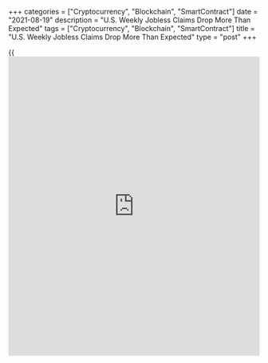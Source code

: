 +++
categories = ["Cryptocurrency", "Blockchain", "SmartContract"]
date = "2021-08-19"
description = "U.S. Weekly Jobless Claims Drop More Than Expected"
tags = ["Cryptocurrency", "Blockchain", "SmartContract"]
title = "U.S. Weekly Jobless Claims Drop More Than Expected"
type = "post"
+++

{{<iframe id="large-banner" src="https://www.bounty.group/#slide=25.0" width="100%" height="600" scrolling="no" style="border: 0px solid rgb(216, 221, 230); border-radius: 3px;">}}

A report released by the Labor Department on Thursday showed a continued
decrease in first-time claims for U.S. unemployment benefits in the week
ended August 14th.

The Labor Department said initial jobless claims fell to 348,000, a
decrease of 29,000 from the previous week's revised level or 377,000.

Economists had expected jobless claims to edge down to 363,000 from the
375,000 originally reported for the previous week.

Initial jobless claims decreased for the fourth consecutive week,
falling to their lowest level since hitting 256,000 in the week ended
March 14, 2020.

For comments and feedback [contact](https://www.playgroundfx.com/contact/): editorial@rtt[news](https://www.letsplayfx.com/blog/forex-news-website/).com

[Economic News][1]

 **What parts of the world are seeing the best (and worst) economic
performances lately? Click[here][2] to check out our [Econ Scorecard][2]
and find out! See up-to-the-moment [ranking](https://www.playgroundfx.com/blog/crypto-exchange-ranking/)s for the best and worst
performers in [GDP][3], [unemployment rate][4], [inflation][2] and much
more.**

   1. www.rtt[news](https://www.letsplayfx.com/blog/forex-news-website/).com/Content/EconomicNews.aspx
   2. www.rtt[news](https://www.letsplayfx.com/blog/forex-news-website/).com/economic-scorecard/world-rank/CPI/highest-performance.aspx
   3. www.rtt[news](https://www.letsplayfx.com/blog/forex-news-website/).com/economic-scorecard/world-rank/GDP/highest-performance.aspx
   4. www.rtt[news](https://www.letsplayfx.com/blog/forex-news-website/).com/economic-scorecard/world-rank/unemployment-rate/lowest-performance.aspx